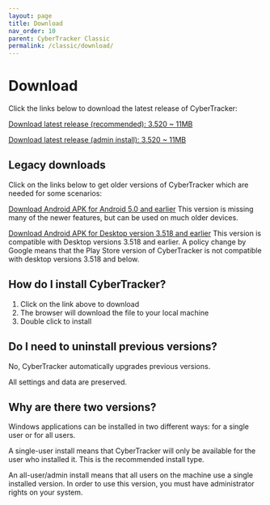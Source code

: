 ```yaml
---
layout: page
title: Download
nav_order: 10
parent: CyberTracker Classic
permalink: /classic/download/
---
```

# Download 

Click the links below to download the latest release of CyberTracker:

[Download latest release (recommended): 3.520
\~ 11MB](https://cybertrackerwiki.blob.core.windows.net/ctbuilds/ct3520u.msi)

[Download latest release (admin install): 3.520
\~ 11MB](https://cybertrackerwiki.blob.core.windows.net/ctbuilds/ct3520.msi)

## Legacy downloads

Click on the links below to get older versions of CyberTracker which are needed for some scenarios:

[Download Android APK for Android 5.0 and earlier](https://cybertrackerwiki.blob.core.windows.net/ctbuilds/client.Android.APK)
This version is missing many of the newer features, but can be used on much older devices.

[Download Android APK for Desktop version 3.518 and earlier](https://cybertrackerwiki.blob.core.windows.net/ctbuilds/CT-build-389.apk)
This version is compatible with Desktop versions 3.518 and earlier. A policy change by Google means that the Play Store version of CyberTracker is not compatible with desktop versions 3.518 and below.

## How do I install CyberTracker?

1.  Click on the link above to download
2.  The browser will download the file to your local machine
3.  Double click to install

## Do I need to uninstall previous versions?

No, CyberTracker automatically upgrades previous versions.

All settings and data are preserved.

## Why are there two versions?

Windows applications can be installed in two different ways: for a
single user or for all users.

A single-user install means that CyberTracker will only be available for
the user who installed it. This is the recommended install type.

An all-user/admin install means that all users on the machine use a
single installed version. In order to use this version, you must have
administrator rights on your system.
